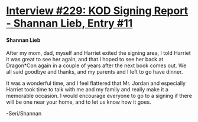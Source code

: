 # [Interview #229: KOD Signing Report - Shannan Lieb, Entry #11](https://www.theoryland.com/intvmain.php?i=229#11)

#### Shannan Lieb

After my mom, dad, myself and Harriet exited the signing area, I told Harriet it was great to see her again, and that I hoped to see her back at Dragon\*Con again in a couple of years after the next book comes out. We all said goodbye and thanks, and my parents and I left to go have dinner.

It was a wonderful time, and I feel flattered that Mr. Jordan and especially Harriet took time to talk with me and my family and really make it a memorable occasion. I would encourage everyone to go to a signing if there will be one near your home, and to let us know how it goes.

-Seri/Shannan

